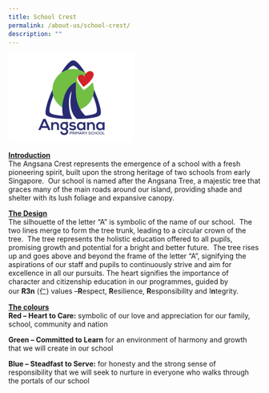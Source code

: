 ```yaml
---
title: School Crest
permalink: /about-us/school-crest/
description: ""
---
```



<img src="/images/Angsana-Crest%20(1).png" style="width:50%">

<b><u> Introduction </u></b>
<br>
The Angsana Crest represents the emergence of a school with a fresh pioneering spirit, built upon the strong heritage of two schools from early Singapore.  Our school is named after the Angsana Tree, a majestic tree that graces many of the main roads around our island, providing shade and shelter with its lush foliage and expansive canopy.



<b><u> The Design </u></b>
<br>
The silhouette of the letter “A” is symbolic of the name of our school.  The two lines merge to form the tree trunk, leading to a circular crown of the tree.  The tree represents the holistic education offered to all pupils, promising growth and potential for a bright and better future.  The tree rises up and goes above and beyond the frame of the letter “A”, signifying the aspirations of our staff and pupils to continuously strive and aim for excellence in all our pursuits. The heart signifies the importance of character and citizenship education in our programmes, guided by our <b>R3n</b> (仁) values –<b>R</b>espect, <b>R</b>esilience, <b>R</b>esponsibility and I<b>n</b>tegrity.



<b><u> The colours </u></b>
<br>
<b>Red – Heart to Care:</b> symbolic of our love and appreciation for our family, school, community and nation

  

<b>Green – Committed to Learn</b> for an environment of harmony and growth that we will create in our school

  

<b>Blue – Steadfast to Serve:</b> for honesty and the strong sense of responsibility that we will seek to nurture in everyone who walks through the portals of our school